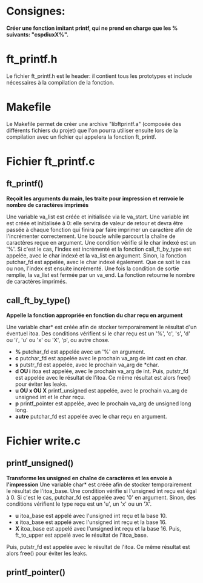 # Consignes:
**Créer une fonction imitant printf, qui ne prend en charge que les % suivants: "cspdiuxX%".**

# ft_printf.h
Le fichier ft_printf.h est le header: il contient tous les prototypes et include nécessaires à la compilation de la fonction.

# Makefile
Le Makefile permet de créer une archive "libftprintf.a" (composée des différents fichiers du projet) que l'on pourra utiliser ensuite lors de la compilation avec un fichier qui appelera la fonction ft_printf.

# Fichier ft_printf.c
## ft_printf()
**Reçoit les arguments du main, les traite pour impression et renvoie le nombre de caractères imprimés**

Une variable va_list est créée et initialisée via le va_start. Une variable int est créée et initialisée à 0: elle servira de valeur de retour et devra être passée à chaque fonction qui finira par faire imprimer un caractère afin de l'incrémenter correctement. 
Une boucle while parcourt la chaîne de caractères reçue en argument. Une condition vérifie si le char indexé est un '%'. Si c'est le cas, l'index est incrémenté et la fonction call_ft_by_type est appelée, avec le char indexé et la va_list en argument. Sinon, la fonction putchar_fd est appelée, avec le char indexé également. Que ce soit le cas ou non, l'index est ensuite incrémenté. Une fois la condition de sortie remplie, la va_list est fermée par un va_end. La fonction retourne le nombre de caractères imprimés. 
## call_ft_by_type()
**Appelle la fonction appropriée en fonction du char reçu en argument**

Une variable char* est créée afin de stocker temporairement le résultat d'un éventuel itoa.
Des conditions vérifient si le char reçu est un '%', 'c', 's', 'd' ou 'i', 'u' ou 'x' ou 'X', 'p', ou autre chose. 
- **%**
putchar_fd est appelée avec un '%' en argument.
- **c**
putchar_fd est appelée avec le prochain va_arg de int cast en char.
- **s**
putstr_fd est appelée, avec le prochain va_arg de *char.
- **d OU i**
itoa est appelée, avec le prochain va_arg de int. Puis, putstr_fd est appelée avec le résultat de l'itoa. Ce même résultat est alors free() pour éviter les leaks.
- **u OU x OU X**
printf_unsigned est appelée, avec le prochain va_arg de unsigned int et le char reçu.
- **p**
printf_pointer est appelée, avec le prochain va_arg de unsigned long long.
- **autre**
putchar_fd est appelée avec le char reçu en argument.

# Fichier write.c
## printf_unsigned()
**Transforme les unsigned en chaîne de caractères et les envoie à l'impression**
Une variable char* est créée afin de stocker temporairement le résultat de l'itoa_base.
Une condition vérifie si l'unsigned int reçu est égal à 0. Si c'est le cas, putchar_fd est appelée avec '0' en argument. Sinon, des conditions vérifient le type reçu est un 'u', un 'x' ou un 'X'. 
- **u**
itoa_base est appelé avec l'unsigned int reçu et la base 10.
- **x**
itoa_base est appelé avec l'unsigned int reçu et la base 16.
- **X**
itoa_base est appelé avec l'unsigned int reçu et la base 16. Puis, ft_to_upper est appelé avec le résultat de l'itoa_base.

Puis, putstr_fd est appelée avec le résultat de l'itoa. Ce même résultat est alors free() pour éviter les leaks.
## printf_pointer()


